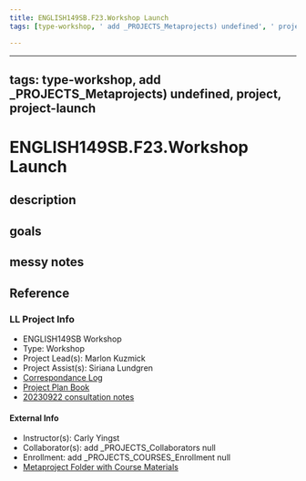 ```yaml
---
title: ENGLISH149SB.F23.Workshop Launch
tags: [type-workshop, ' add _PROJECTS_Metaprojects) undefined', ' project', ' project-launch']

---
```


---
tags: type-workshop, add _PROJECTS_Metaprojects) undefined, project, project-launch
---

# ENGLISH149SB.F23.Workshop Launch

## description 

## goals 

## messy notes

## Reference
### LL Project Info
* ENGLISH149SB Workshop
* Type: Workshop
* Project Lead(s): Marlon Kuzmick
* Project Assist(s): Siriana Lundgren
* [Correspondance Log](https://docs.google.com/document/d/1er6kI593Yhi-ilMVFajOY3P7E4lqWRifMzTsSY1vhwA/edit)
* [Project Plan Book](https://hackmd.io/@ll-23-24/SkDBjNLR3)
* [20230922 consultation notes](https://docs.google.com/document/d/1fsrHXy15BwPJS4zuD4d3C6W9MD8jnLTY3W_MA4ZY3oA/edit)

#### External Info
* Instructor(s): Carly Yingst
* Collaborator(s): add _PROJECTS_Collaborators null
* Enrollment: add _PROJECTS_COURSES_Enrollment null
* [Metaproject Folder with Course Materials](https://drive.google.com/drive/folders/1xRR9U6psz6cwbxP93YXvZ-cCDmCr-V2c)





